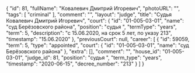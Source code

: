 {
    "id": 81,
    "fullName": "Ковалевич Дмитрий Игоревич",
    "photoURL": "",
    "tags": [
        "criminal"
    ],
    "comment": "",
    "layout": "judge",
    "title": "Судья Ковалевич Дмитрий Игоревич",
    "court": {
        "id": "01-005-03-01",
        "name": "суд Берёзовского района",
        "position": "судья ",
        "termType": "years",
        "term": 5,
        "description": "c 15.06.2020, на срок 5 лет, по указу 213",
        "timestamp": "15.06.2020"
    },
    "previousCourt": null,
    "career": [
        {
            "id": 59059,
            "term": 5,
            "type": "appointed",
            "court": {
                "id": "01-005-03-01",
                "name": "суд Берёзовского района"
            },
            "extra": [],
            "comment": "",
            "house_id": "01-005-03-01",
            "judge_id": 81,
            "position": "судья ",
            "term_type": "years",
            "timestamp": "2020-06-15",
            "decree_number": "213"
        }
    ]
}